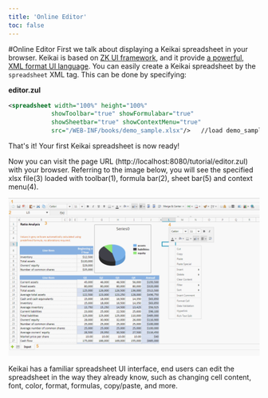 ```yaml
---
title: 'Online Editor'
toc: false
---
```


#Online Editor
First we talk about displaying a Keikai spreadsheet in your browser.
Keikai is based on [ZK UI framework](http://www.zkoss.org), and it provide [a powerful, XML format UI language](https://www.zkoss.org/wiki/ZK_Developer%27s_Reference/UI_Composing/ZUML). You can easily create a Keikai spreadsheet by the `spreadsheet` XML tag. This can be done by specifying:

**editor.zul**
```xml
<spreadsheet width="100%" height="100%"
            showToolbar="true" showFormulabar="true" 
            showSheetbar="true" showContextMenu="true"
            src="/WEB-INF/books/demo_sample.xlsx"/>   //load demo_sample.xlsx into Keikai
```

That's it! Your first Keikai spreadsheet is now ready!

Now you can visit the page URL (http://localhost:8080/tutorial/editor.zul) with your browser. Referring to the image below, you will see the specified xlsx file(3) loaded with toolbar(1), formula bar(2), sheet bar(5) and context menu(4).


![](/assets/images/tutorial/keikaiUi.png)

Keikai has a familiar spreadsheet UI interface, end users can edit the spreadsheet in the way they already know, such as changing cell content, font, color, format, formulas, copy/paste, and more.
